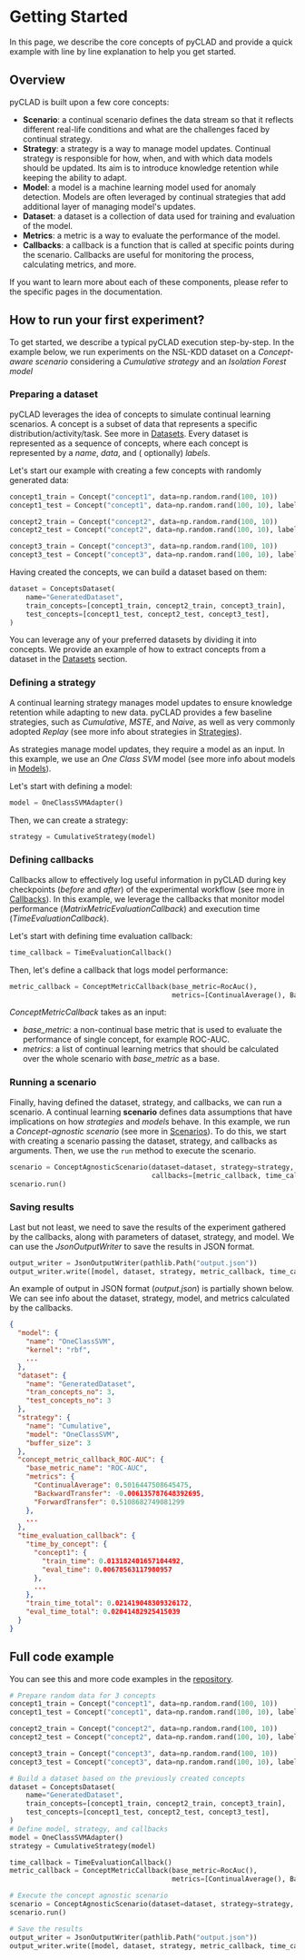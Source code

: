 # Getting Started

In this page, we describe the core concepts of pyCLAD and provide a quick example with line by line explanation to help
you get started.

## Overview

pyCLAD is built upon a few core concepts:

- **Scenario**: a continual scenario defines the data stream so that it reflects different real-life conditions and what
  are
  the challenges faced by continual strategy.
- **Strategy**: a strategy is a way to manage model updates. Continual strategy is responsible for how, when, and with
  which
  data models should be updated. Its aim is to introduce knowledge retention while keeping the ability to adapt.
- **Model**: a model is a machine learning model used for anomaly detection. Models are often leveraged by continual
  strategies that add additional layer of managing model's updates.
- **Dataset**: a dataset is a collection of data used for training and evaluation of the model.
- **Metrics**: a metric is a way to evaluate the performance of the model.
- **Callbacks**: a callback is a function that is called at specific points during the scenario. Callbacks are
  useful for monitoring the process, calculating metrics, and more.

If you want to learn more about each of these components, please refer to the specific pages in the documentation.

## How to run your first experiment?

To get started, we describe a typical pyCLAD execution step-by-step.
In the example below, we run experiments on the NSL-KDD dataset on a *Concept-aware scenario* considering a *Cumulative
strategy* and an *Isolation Forest model*

### Preparing a dataset

pyCLAD leverages the idea of concepts to simulate continual learning scenarios. A concept is a subset of data that
represents a specific distribution/activity/task.
See more in [Datasets](datasets.md).
Every dataset is represented as a sequence of concepts, where each concept is represented by a *name*, *data*, and (
optionally) *labels*.

Let's start our example with creating a few concepts with randomly generated data:

``` py
concept1_train = Concept("concept1", data=np.random.rand(100, 10))
concept1_test = Concept("concept1", data=np.random.rand(100, 10), labels=np.random.randint(0, 2, 100))

concept2_train = Concept("concept2", data=np.random.rand(100, 10))
concept2_test = Concept("concept2", data=np.random.rand(100, 10), labels=np.random.randint(0, 2, 100))

concept3_train = Concept("concept3", data=np.random.rand(100, 10))
concept3_test = Concept("concept3", data=np.random.rand(100, 10), labels=np.random.randint(0, 2, 100))
```

Having created the concepts, we can build a dataset based on them:

``` py
dataset = ConceptsDataset(
    name="GeneratedDataset",
    train_concepts=[concept1_train, concept2_train, concept3_train],
    test_concepts=[concept1_test, concept2_test, concept3_test],
)
```

You can leverage any of your preferred datasets by dividing it into concepts. We provide an example of how to extract
concepts from a dataset in the [Datasets](datasets.md) section.

### Defining a strategy

A continual learning strategy manages model updates to ensure knowledge retention while adapting to new data.
pyCLAD provides a few baseline strategies, such as *Cumulative*, *MSTE*, and *Naive*, as well as very commonly adopted
*Replay* (see more info about strategies in [Strategies](strategies.md)).

As strategies manage model updates, they require a model as an input. In this example, we use an *One Class SVM*
model (see more info about models in [Models](models.md)).

Let's start with defining a model:

``` py
model = OneClassSVMAdapter()
```

Then, we can create a strategy:

``` py
strategy = CumulativeStrategy(model)
```

### Defining callbacks

Callbacks allow to effectively log useful information in pyCLAD during key checkpoints (*before* and *after*) of the
experimental workflow (see more in [Callbacks](callbacks.md)).
In this example, we leverage the callbacks that monitor model performance (*MatrixMetricEvaluationCallback*) and
execution time (*TimeEvaluationCallback*).

Let's start with defining time evaluation callback:

``` py
time_callback = TimeEvaluationCallback()
```

Then, let's define a callback that logs model performance:

``` py
metric_callback = ConceptMetricCallback(base_metric=RocAuc(),
                                        metrics=[ContinualAverage(), BackwardTransfer(), ForwardTransfer()])
```

*ConceptMetricCallback* takes as an input:

- *base_metric*: a non-continual base metric that is used to evaluate the performance of single concept, for example
  ROC-AUC.
- *metrics*: a list of continual learning metrics that should be calculated over the whole scenario with *base_metric*
  as a base.

### Running a scenario

Finally, having defined the dataset, strategy, and callbacks, we can run a scenario.
A continual learning **scenario** defines data assumptions that have implications on how *strategies* and *models*
behave.
In this example, we run a *Concept-agnostic scenario* (see more in [Scenarios](scenarios.md)).
To do this, we start with creating a scenario passing the dataset, strategy, and callbacks as arguments. Then, we use
the `run` method to execute the scenario.

``` py
scenario = ConceptAgnosticScenario(dataset=dataset, strategy=strategy,
                                   callbacks=[metric_callback, time_callback])
scenario.run()
```

### Saving results

Last but not least, we need to save the results of the experiment gathered by the callbacks, along with parameters of
dataset, strategy, and model.
We can use the *JsonOutputWriter* to save the results in JSON format.

``` py
output_writer = JsonOutputWriter(pathlib.Path("output.json"))
output_writer.write([model, dataset, strategy, metric_callback, time_callback])
```

An example of output in JSON format (*output.json*) is partially shown below. We can see info about the dataset,
strategy, model, and metrics calculated by the callbacks.

```json
{
  "model": {
    "name": "OneClassSVM",
    "kernel": "rbf",
    ...
  },
  "dataset": {
    "name": "GeneratedDataset",
    "tran_concepts_no": 3,
    "test_concepts_no": 3
  },
  "strategy": {
    "name": "Cumulative",
    "model": "OneClassSVM",
    "buffer_size": 3
  },
  "concept_metric_callback_ROC-AUC": {
    "base_metric_name": "ROC-AUC",
    "metrics": {
      "ContinualAverage": 0.5016447508645475,
      "BackwardTransfer": -0.006135787648392695,
      "ForwardTransfer": 0.5108682749081299
    },
    ...
  },
  "time_evaluation_callback": {
    "time_by_concept": {
      "concept1": {
        "train_time": 0.013182401657104492,
        "eval_time": 0.00678563117980957
      },
      ...
    },
    "train_time_total": 0.021419048309326172,
    "eval_time_total": 0.02041482925415039
  }
}
```

## Full code example

You can see this and more code examples in the [repository](https://github.com/lifelonglab/pyCLAD/tree/main/examples).

```python linenums="1"
# Prepare random data for 3 concepts
concept1_train = Concept("concept1", data=np.random.rand(100, 10))
concept1_test = Concept("concept1", data=np.random.rand(100, 10), labels=np.random.randint(0, 2, 100))

concept2_train = Concept("concept2", data=np.random.rand(100, 10))
concept2_test = Concept("concept2", data=np.random.rand(100, 10), labels=np.random.randint(0, 2, 100))

concept3_train = Concept("concept3", data=np.random.rand(100, 10))
concept3_test = Concept("concept3", data=np.random.rand(100, 10), labels=np.random.randint(0, 2, 100))

# Build a dataset based on the previously created concepts
dataset = ConceptsDataset(
    name="GeneratedDataset",
    train_concepts=[concept1_train, concept2_train, concept3_train],
    test_concepts=[concept1_test, concept2_test, concept3_test],
)
# Define model, strategy, and callbacks
model = OneClassSVMAdapter()
strategy = CumulativeStrategy(model)

time_callback = TimeEvaluationCallback()
metric_callback = ConceptMetricCallback(base_metric=RocAuc(),
                                        metrics=[ContinualAverage(), BackwardTransfer(), ForwardTransfer()])

# Execute the concept agnostic scenario
scenario = ConceptAgnosticScenario(dataset=dataset, strategy=strategy, callbacks=[metric_callback, time_callback])
scenario.run()

# Save the results
output_writer = JsonOutputWriter(pathlib.Path("output.json"))
output_writer.write([model, dataset, strategy, metric_callback, time_callback])
```
